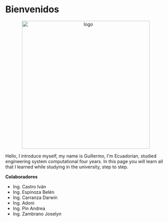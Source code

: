 # Bienvenidos

<div style="text-align: center;">

[<img :src="$withBase('/img/logo.png')" alt="logo" width="400" height="400">](https://www.youtube.com/AprendiendoconGuillermo?sub_confirmation=1)

</div>

Hello, I introduce myself, my name is Guillermo, I'm Ecuadorian, studied engineering system computational four years. In this page you will learn all that I learned while studying in the university, step to step.

<About-Course />


**Colaboradores**
* Ing. Castro Iván
* Ing. Espinoza Belén
* Ing. Carranza Darwin
* Ing. Adoni
* Ing. Pin Andrea
* Ing. Zambrano Joselyn
